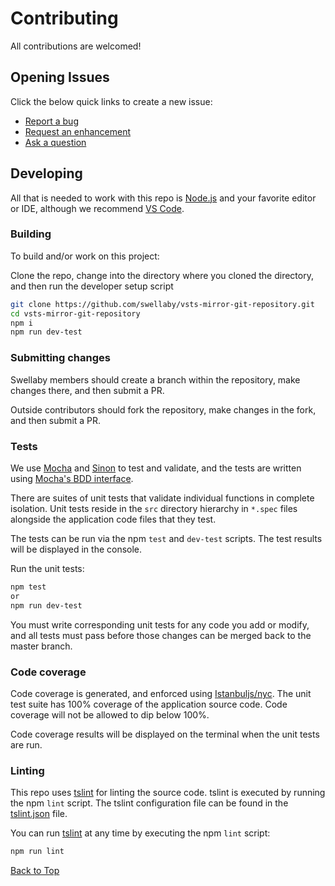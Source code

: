 # Contributing
All contributions are welcomed!

## Opening Issues
Click the below quick links to create a new issue:

- [Report a bug][create-bug-url]
- [Request an enhancement][create-enhancement-url]
- [Ask a question][create-question-url]

## Developing
All that is needed to work with this repo is [Node.js][nodejs-url] and your favorite editor or IDE, although we recommend [VS Code][vscode-url].

### Building
To build and/or work on this project:

Clone the repo, change into the directory where you cloned the directory, and then run the developer setup script
```sh     
git clone https://github.com/swellaby/vsts-mirror-git-repository.git
cd vsts-mirror-git-repository 
npm i
npm run dev-test
```

### Submitting changes
Swellaby members should create a branch within the repository, make changes there, and then submit a PR. 

Outside contributors should fork the repository, make changes in the fork, and then submit a PR.

### Tests
We use [Mocha][mocha-url] and [Sinon][sinon-url] to test and validate, and the tests are written using [Mocha's BDD interface][mocha-bdd-url].  

There are suites of unit tests that validate individual functions in complete isolation. Unit tests reside in the `src` directory hierarchy in `*.spec` files alongside the application code files that they test.

The tests can be run via the npm `test` and `dev-test` scripts. The test results will be displayed in the console.

Run the unit tests:
```sh
npm test
or
npm run dev-test
``` 

You must write corresponding unit tests for any code you add or modify, and all tests must pass before those changes can be merged back to the master branch.

### Code coverage
Code coverage is generated, and enforced using [Istanbuljs/nyc][nyc-url]. The unit test suite has 100% coverage of the application source code. Code coverage will not be allowed to dip below 100%.

Code coverage results will be displayed on the terminal when the unit tests are run.

### Linting
This repo uses [tslint][tslint-url] for linting the source code. tslint is executed by running the npm `lint` script. The tslint configuration file can be found in the [tslint.json][tslint-config-url] file.

You can run [tslint][tslint-url] at any time by executing the npm `lint` script:

```sh
npm run lint
```  

 [Back to Top][top]

[create-bug-url]: https://github.com/swellaby/vsts-mirror-git-repository/issues/new?template=BUG_TEMPLATE.md&labels=bug,unreviewed&title=Bug:%20
[create-question-url]: https://github.com/swellaby/vsts-mirror-git-repository/issues/new?template=QUESTION_TEMPLATE.md&labels=question,unreviewed&title=Q:%20
[create-enhancement-url]: https://github.com/swellaby/vsts-mirror-git-repository/issues/new?template=ENHANCEMENT_TEMPLATE.md&labels=enhancement,unreviewed
[nodejs-url]:https://nodejs.org/en/download/
[vscode-url]: https://code.visualstudio.com/
[tslint-url]: https://palantir.github.io/tslint/
[tslint-config-url]: ../tslint.json
[mocha-url]: https://mochajs.org/
[mocha-bdd-url]: https://mochajs.org/#bdd
[sinon-url]: sinonjs.org/
[nyc-url]: https://istanbul.js.org/
[top]: #contributing
